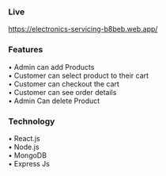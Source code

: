 
### Live
https://electronics-servicing-b8beb.web.app/

### Features
•	Admin can add Products  <br>
•	Customer can select product to their cart<br>
•	Customer can checkout the cart<br>
•	Customer can see order details <br>
•	Admin Can delete Product <br>

### Technology
•	React.js <br>
•	Node.js <br>
•	MongoDB <br>
•	Express Js <br>




